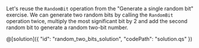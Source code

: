 Let's reuse the `RandomBit` operation from the "Generate a single random bit" exercise.
We can generate two random bits by calling the `RandomBit` operation twice, multiply the most significant bit by 2 and add the second random bit to generate a random two-bit number.

@[solution]({
    "id": "random_two_bits_solution",
    "codePath": "solution.qs"
})
